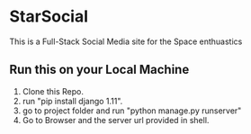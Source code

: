 # StarSocial
This is a Full-Stack Social Media site for the Space enthuastics

## Run this on your Local Machine
1. Clone this Repo.
2. run "pip install django 1.11".
3. go to project folder and run "python manage.py runserver"
4. Go to Browser and the server url provided in shell.
